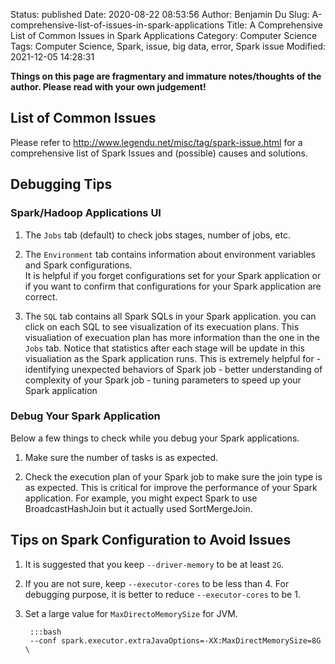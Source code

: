 Status: published
Date: 2020-08-22 08:53:56
Author: Benjamin Du
Slug: A-comprehensive-list-of-issues-in-spark-applications
Title: A Comprehensive List of Common Issues in Spark Applications
Category: Computer Science
Tags: Computer Science, Spark, issue, big data, error, Spark issue
Modified: 2021-12-05 14:28:31

**Things on this page are fragmentary and immature notes/thoughts of the author. Please read with your own judgement!**

## List of Common Issues 

Please refer to 
<http://www.legendu.net/misc/tag/spark-issue.html>
for a comprehensive list of Spark Issues and (possible) causes and solutions.

## Debugging Tips 

### Spark/Hadoop Applications UI

1. The `Jobs` tab (default) to check jobs stages, number of jobs, etc. 

2. The `Environment` tab contains information about environment variables 
    and Spark configurations.  
    It is helpful if you forget configurations set for your Spark application
    or if you want to confirm that configurations for your Spark application are correct.

2. The `SQL` tab contains all Spark SQLs in your Spark application.
    you can click on each SQL to see visualization of its execuation plans.
    This visualiation of execuation plan has more information than the one in the `Jobs` tab.
    Notice that statistics after each stage will be update in this visualiation
    as the Spark application runs.
    This is extremely helpful for 
        - identifying unexpected behaviors of Spark job
        - better understanding of complexity of your Spark job 
        - tuning parameters to speed up your Spark application 

### Debug Your Spark Application 

Below a few things to check while you debug your Spark applications.

1. Make sure the number of tasks is as expected. 

2. Check the execution plan of your Spark job to make sure the join type is as expected. 
    This is critical for improve the performance of your Spark application.
    For example, 
    you might expect Spark to use BroadcastHashJoin but it actually used SortMergeJoin.

## Tips on Spark Configuration to Avoid Issues 

1. It is suggested that you keep `--driver-memory` to be at least `2G`.

2. If you are not sure, 
    keep `--executor-cores` to be less than 4. 
    For debugging purpose, 
    it is better to reduce `--executor-cores` to be 1.

3. Set a large value for `MaxDirectoMemorySize` for JVM.

        :::bash
        --conf spark.executor.extraJavaOptions=-XX:MaxDirectMemorySize=8G \
